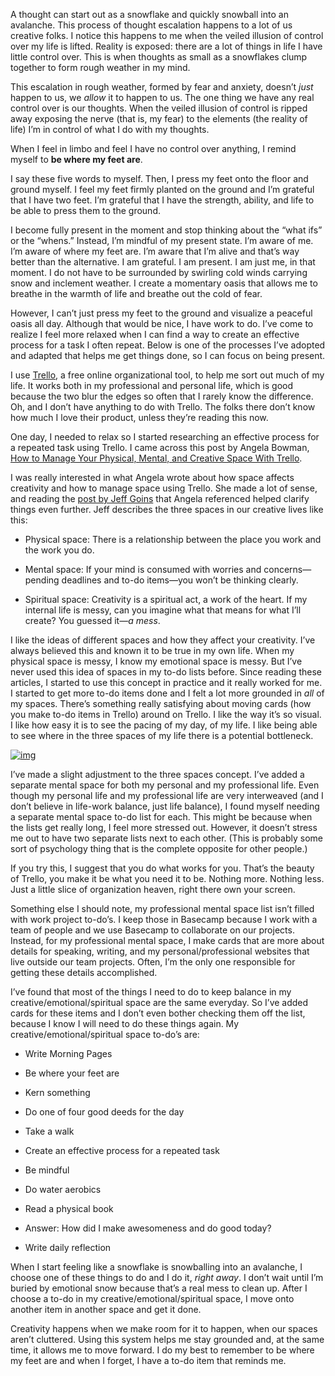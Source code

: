 

A thought can start out as a snowflake and quickly snowball into an avalanche. This process of thought
escalation happens to a lot of us creative folks. I notice this happens to me when the veiled illusion of
control over my life is lifted. Reality is exposed: there are a lot of things in life I have little control
over. This is when thoughts as small as a snowflakes clump together to form rough weather in my mind.

This escalation in rough weather, formed by fear and anxiety, doesn’t *just* happen to us, we *allow* it to
happen to us. The one thing we have any real control over is our thoughts. When the veiled illusion of control
is ripped away exposing the nerve (that is, my fear) to the elements (the reality of life) I’m in control of
what I do with my thoughts.

When I feel in limbo and feel I have no control over anything, I remind myself to __be where my feet
are__.

I say these five words to myself. Then, I press my feet onto the floor and ground myself. I feel my feet
firmly planted on the ground and I’m grateful that I have two feet. I’m grateful that I have the strength,
ability, and life to be able to press them to the ground.

I become fully present in the moment and stop thinking about the “what ifs” or the “whens.” Instead,
I’m mindful of my present state. I’m aware of me. I’m aware of where my feet are. I’m aware that I’m
alive and that’s way better than the alternative. I am grateful. I am present. I am just me, in that moment.
I do not have to be surrounded by swirling cold winds carrying snow and inclement weather. I create a
momentary oasis that allows me to breathe in the warmth of life and breathe out the cold of fear.

However, I can’t just press my feet to the ground and visualize a peaceful oasis all day. Although that
would be nice, I have work to do. I’ve come to realize I feel more relaxed when I can find a way to create
an effective process for a task I often repeat. Below is one of the processes I’ve adopted and adapted that
helps me get things done, so I can focus on being present.

I use [Trello](http://trello.com), a free online organizational tool, to help me sort out much of my life. It
works both in my professional and personal life, which is good because the two blur the edges so often that I
rarely know the difference. Oh, and I don’t have anything to do with Trello. The folks there don’t know
how much I love their product, unless they’re reading this now.

One day, I needed to relax so I started researching an effective process for a repeated task using Trello. I
came across this post by Angela Bowman, [How to Manage Your Physical, Mental, and Creative Space With
Trello](http://angelab.me/how-to-manage-your-physical-mental-and-creative-space-with-trello/).

I was really interested in what Angela wrote about how space affects creativity and how to manage space using
Trello. She made a lot of sense, and reading the [post by Jeff Goins](http://goinswriter.com/creative-space/)
that Angela referenced helped clarify things even further. Jeff describes the three spaces in our creative
lives like this:

 *  Physical space: There is a relationship between the place you work and the work you do.

 *  Mental space: If your mind is consumed with worries and concerns—pending deadlines and to-do items—you
won’t be thinking clearly. 

 *  Spiritual space: Creativity is a spiritual act, a work of the heart. If my internal life is messy, can you
imagine what that means for what I’ll create? You guessed it—*a mess*.

I like the ideas of different spaces and how they affect your creativity. I’ve always believed this and
known it to be true in my own life. When my physical space is messy, I know my emotional space is messy. But
I’ve never used this idea of spaces in my to-do lists before. Since reading these articles, I started to use
this concept in practice and it really worked for me. I started to get more to-do items done and I felt a lot
more grounded in *all* of my spaces. There’s something really satisfying about moving cards (how you make
to-do items in Trello) around on Trello. I like the way it’s so visual. I like how easy it is to see the
pacing of my day, of my life. I like being able to see where in the three spaces of my life there is a
potential bottleneck. 

[![img](http://the-pastry-box-project.net/wp-content/uploads/2013/08/Trello_Pastry_Box_1-1024x621.jpg)](http://the-pastry-box-project.net/wp-content/uploads/2013/08/Trello_Pastry_Box_1.jpg)


I’ve made a slight adjustment to the three spaces concept. I’ve added a separate mental space for both my
personal and my professional life. Even though my personal life and my professional life are very interweaved
(and I don’t believe in life-work balance, just life balance), I found myself needing a separate mental
space to-do list for each. This might be because when the lists get really long, I feel more stressed out.
However, it doesn’t stress me out to have two separate lists next to each other. (This is probably some sort
of psychology thing that is the complete opposite for other people.) 

If you try this, I suggest that you do what works for you. That’s the beauty of Trello, you make it be what
you need it to be. Nothing more. Nothing less. Just a little slice of organization heaven, right there own
your screen. 

Something else I should note, my professional mental space list isn’t filled with work project to-do’s. I
keep those in Basecamp because I work with a team of people and we use Basecamp to collaborate on our
projects. Instead, for my professional mental space, I make cards that are more about details for speaking,
writing, and my personal/professional websites that live outside our team projects. Often, I’m the only one
responsible for getting these details accomplished.

I’ve found that most of the things I need to do to keep balance in my creative/emotional/spiritual space are
the same everyday. So I’ve added cards for these items and I don’t even bother checking them off the list,
because I know I will need to do these things again. My creative/emotional/spiritual space to-do’s are:

 *  Write Morning Pages

 *  Be where your feet are

 *  Kern something

 *  Do one of four good deeds for the day

 *  Take a walk

 *  Create an effective process for a repeated task

 *  Be mindful

 *  Do water aerobics

 *  Read a physical book

 *  Answer: How did I make awesomeness and do good today?

 *  Write daily reflection 

When I start feeling like a snowflake is snowballing into an avalanche, I choose one of these things to do and
I do it, *right away*. I don’t wait until I’m buried by emotional snow because that’s a real mess to
clean up. After I choose a to-do in my creative/emotional/spiritual space, I move onto another item in another
space and get it done. 

Creativity happens when we make room for it to happen, when our spaces aren’t cluttered. Using this system
helps me stay grounded and, at the same time, it allows me to move forward. I do my best to remember to be
where my feet are and when I forget, I have a to-do item that reminds me.